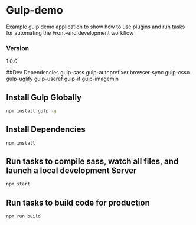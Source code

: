 # Gulp-demo

Example gulp demo application to show how to use plugins and run tasks for automating the Front-end development workflow

### Version
1.0.0

##Dev Dependencies
gulp-sass
gulp-autoprefixer
browser-sync
gulp-csso
gulp-uglify
gulp-useref
gulp-if
gulp-imagemin

## Install Gulp Globally
```bash
npm install gulp -g
```

## Install Dependencies
```bash
npm install
```

## Run tasks to compile sass, watch all files, and launch a local development Server 
```bash
npm start
```

## Run tasks to build code for production 
```bash
npm run build
```
